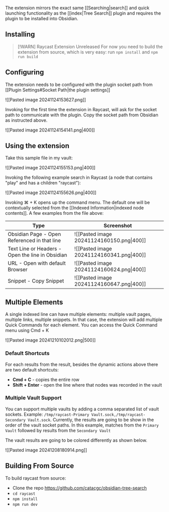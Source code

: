 
The extension mirrors the exact same [[Searching|search]] and quick launching functionality as the [[index|Tree Search]] plugin and requires the plugin to be installed into Obsidian. 

## Installing
> [!WARN] Raycast Extension Unreleased
> For now you need to build the extension from source, which is very easy: run `npm install` and `npm run build`
      
## Configuring

The extension needs to be configured with the plugin socket path from [[Plugin Settings#Socket Path|the plugin settings]]

![[Pasted image 20241124153627.png]]

Invoking for the first time the extension in Raycast, will ask for the socket path to communicate with the plugin. Copy the socket path from Obsidian as instructed above.

![[Pasted image 20241124154141.png|400]]


## Using the extension

Take this sample file in my vault:

![[Pasted image 20241124155153.png|400]]

Invoking the following example search in Raycast (a node that contains "play" and has a children "raycast"): 

![[Pasted image 20241124155626.png|400]]

Invoking ⌘ + K opens up the command menu. The default one will be contextually selected from the [[Indexed Information|indexed node contents]]. A few examples from the file above:


| Type                                             | Screenshot                                |
| ------------------------------------------------ | ----------------------------------------- |
| Obsidian Page - Open Referenced in that line     | ![[Pasted image 20241124160150.png\|400]] |
| Text Line or Headers - Open the line in Obsidian | ![[Pasted image 20241124160341.png\|400]] |
| URL - Open with default Browser                  | ![[Pasted image 20241124160624.png\|400]] |
| Snippet - Copy Snippet                           | ![[Pasted image 20241124160647.png\|400]] |

## Multiple Elements 
A single indexed line can have multiple elements: multiple vault pages, multiple links, multiple snippets. In that case, the extension will add multiple Quick Commands for each element. You can access the Quick Command menu using Cmd + K

![[Pasted image 20241210102012.png|500]]

### Default Shortcuts

For each results from the result, besides the dynamic actions above there are two default shortcuts:

- **Cmd + C** - copies the entire row
- **Shift + Enter** - open the line where that nodes was recorded in the vault

### Multiple Vault Support

You can support multiple vaults by adding a comma separated list of vault sockets. Example: `/tmp/raycast-Primary Vault.sock,/tmp/raycast-Secondary Vault.sock`. Currently, the results are going to be show in the order of the vault socket paths. In this example, matches from the `Primary Vault` followed by results from the `Secondary Vault`

The vault results are going to be colored differently as shown below. 

![[Pasted image 20241208180914.png]]
## Building From Source

To build raycast from source:
- Clone the repo https://github.com/catacgc/obsidian-tree-search
- `cd raycast`
- `npm install`
- `npm run dev`